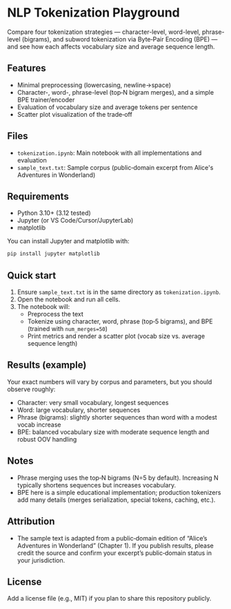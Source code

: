 # NLP Tokenization Playground

Compare four tokenization strategies — character-level, word-level, phrase-level (bigrams), and subword tokenization via Byte‑Pair Encoding (BPE) — and see how each affects vocabulary size and average sequence length.

## Features
- Minimal preprocessing (lowercasing, newline→space)
- Character-, word-, phrase-level (top‑N bigram merges), and a simple BPE trainer/encoder
- Evaluation of vocabulary size and average tokens per sentence
- Scatter plot visualization of the trade‑off

## Files
- `tokenization.ipynb`: Main notebook with all implementations and evaluation
- `sample_text.txt`: Sample corpus (public‑domain excerpt from Alice's Adventures in Wonderland)

## Requirements
- Python 3.10+ (3.12 tested)
- Jupyter (or VS Code/Cursor/JupyterLab)
- matplotlib

You can install Jupyter and matplotlib with:
```bash
pip install jupyter matplotlib
```

## Quick start
1. Ensure `sample_text.txt` is in the same directory as `tokenization.ipynb`.
2. Open the notebook and run all cells.
3. The notebook will:
   - Preprocess the text
   - Tokenize using character, word, phrase (top‑5 bigrams), and BPE (trained with `num_merges=50`)
   - Print metrics and render a scatter plot (vocab size vs. average sequence length)

## Results (example)
Your exact numbers will vary by corpus and parameters, but you should observe roughly:
- Character: very small vocabulary, longest sequences
- Word: large vocabulary, shorter sequences
- Phrase (bigrams): slightly shorter sequences than word with a modest vocab increase
- BPE: balanced vocabulary size with moderate sequence length and robust OOV handling

## Notes
- Phrase merging uses the top‑N bigrams (N=5 by default). Increasing N typically shortens sequences but increases vocabulary.
- BPE here is a simple educational implementation; production tokenizers add many details (merges serialization, special tokens, caching, etc.).

## Attribution
- The sample text is adapted from a public‑domain edition of “Alice’s Adventures in Wonderland” (Chapter 1). If you publish results, please credit the source and confirm your excerpt’s public‑domain status in your jurisdiction.

## License
Add a license file (e.g., MIT) if you plan to share this repository publicly. 